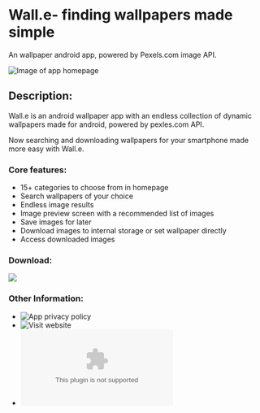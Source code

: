 # Wall.e- finding wallpapers made simple
An wallpaper android app, powered by Pexels.com image API.

![Image of app homepage](http://www.mediafire.com/convkey/6e74/4o5frkp42jv85pczg.jpg)

## Description:
Wall.e is an android wallpaper app with an endless collection of dynamic wallpapers made for android, powered by pexles.com API.

Now searching and downloading wallpapers for your smartphone made more easy with Wall.e.

### Core features:
* 15+ categories to choose from in homepage
* Search wallpapers of your choice
* Endless image results
* Image preview screen with a recommended list of images
* Save images for later
* Download images to internal storage or set wallpaper directly
* Access downloaded images

### Download:
[<img src="http://www.mediafire.com/convkey/866e/q0t1u3ykdcxq93vzg.jpg">](http://play.google.com/store/apps/details?id=com.maskyn.fileeditorpro)

### Other Information:
* ![App privacy policy](http://walle-app.epizy.com/?page_id=85)
* ![Visit website](http://walle-app.epizy.com)
* ![Support email: developercontact.subhajitkar@gmail.com](developercontact.subhajitkar@gmail.com)
